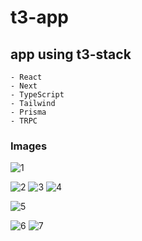 # t3-app

## app using t3-stack

```
- React
- Next
- TypeScript
- Tailwind
- Prisma
- TRPC
```

### Images

![1](https://cdn.discordapp.com/attachments/702212071890223204/1038146378255310979/image.png)

![2](https://cdn.discordapp.com/attachments/702212071890223204/1038146407393140796/image.png)
![3](https://cdn.discordapp.com/attachments/702212071890223204/1038146432626085921/image.png)
![4](https://cdn.discordapp.com/attachments/702212071890223204/1038146475085013173/image.png)

![5](https://cdn.discordapp.com/attachments/702212071890223204/1038146567493918731/image.png)

![6](https://cdn.discordapp.com/attachments/702212071890223204/1038146786122010660/image.png)
![7](https://cdn.discordapp.com/attachments/702212071890223204/1038146831554707466/image.png)
